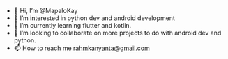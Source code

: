 - 👋 Hi, I’m @MapaloKay
- 👀 I’m interested in python dev and android development
- 🌱 I’m currently learning flutter and kotlin.
- 💞️ I’m looking to collaborate on more projects to do with android dev and python.
- 📫 How to reach me rahmkanyanta@gmail.com

